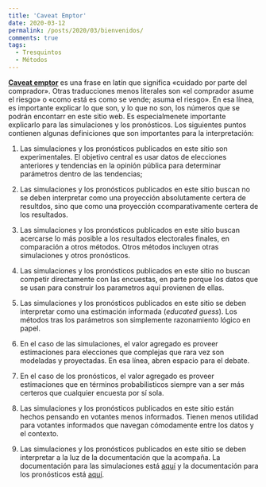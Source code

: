 ```yaml
---
title: 'Caveat Emptor'
date: 2020-03-12
permalink: /posts/2020/03/bienvenidos/
comments: true
tags:
  - Tresquintos
  - Métodos
---
```


[**Caveat emptor**](https://en.wikipedia.org/wiki/Caveat_emptor) es una frase en latín que significa «cuidado por parte del comprador». Otras traducciones menos literales son «el comprador asume el riesgo» o «como está es como se vende; asuma el riesgo». En esa línea, es importante explicar lo que son, y lo que no son, los números que se podrán encontarr en este sitio web. Es especialmenete importante explicarlo para las simulaciones y los pronósticos. Los siguientes puntos contienen algunas definiciones que son importantes para la interpretación:

1. Las simulaciones y los pronósticos publicados en este sitio son experimentales. El objetivo central es usar datos de elecciones anteriores y tendencias en la opinión pública para determinar parámetros dentro de las tendencias;

2. Las simulaciones y los pronósticos publicados en este sitio buscan no se deben interpretar como una proyección absolutamente certera de resultdos, sino que como una proyección ccomparativamente certera de los resultados.

3. Las simulaciones y los pronósticos publicados en este sitio buscan acercarse lo más posible a los resultados electorales finales, en comparación a otros métodos. Otros métodos incluyen otras simulaciones y otros pronósticos.

4. Las simulaciones y los pronósticos publicados en este sitio no buscan competir directamente con las encuestas, en parte porque los datos que se usan para construir los parametros aquí provienen de ellas.

5. Las simulaciones y los pronósticos publicados en este sitio se deben interpretar como una estimación informada (*educated guess*). Los métodos tras los parámetros son simplemente razonamiento lógico en papel.

6. En el caso de las simulaciones, el valor agregado es proveer estimaciones para elecciones que complejas que rara vez son modeladas y proyectadas. En esa línea, abren espacio para el debate.

7. En el caso de los pronósticos, el valor agregado es proveer estimaciones que en términos probabilisticos siempre van a ser más certeros que cualquier encuesta por sí sola.

8. Las simulaciones y los pronósticos publicados en este sitio están hechos pensando en votantes menos informados. Tienen menos utilidad para votantes informados que navegan cómodamente entre los datos y el contexto.

9. Las simulaciones y los pronósticos publicados en este sitio se deben interpretar a la luz de la documentación que la acompaña. La documentación para las simulaciones está [aquí](https://tresquintos.github.io/pronósticos/) y la documentación para los pronósticos está [aquí](https://tresquintos.github.io/tsm/).
